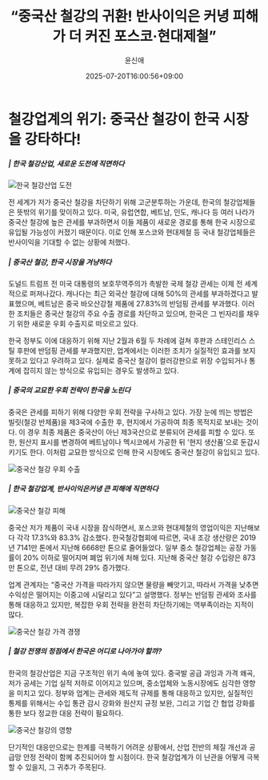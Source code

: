 ﻿---
title: "“중국산 철강의 귀환! 반사이익은 커녕 피해가 더 커진 포스코·현대제철”"
description: "## 각국이 일제히 중국산 철강에 관세 갈 곳 잃은 철강, 한국으로 몰린다 국내 철강산업, 반사이익보다 피해 더 커 ..."
date: 2025-07-20T16:00:56+09:00
author: "윤신애"
categories: ["economy"]
tags: ["뉴스", "이슈", "관세", "수입", "수출", "우회수출", "위장수입", "중국", "철강", "철강업계", "트럼프", "한국 철강산업", "보호무역주의"]
hash: 62731e30
source_url: "https://www.reportera.co.kr/news/more-countries-impose-tariffs-on-chinese-steel/"
url: "/economy/junggugsan-ceolgangyi-gwihwan-bansaiigeun/"
images: ["https://imagedelivery.net/BhPWbivJAhTvor9c-8lV2w/27a33b61-beb6-4386-b450-00a940a52c00/public", "https://imagedelivery.net/BhPWbivJAhTvor9c-8lV2w/e5bb0f19-d472-4834-410b-762cfd836800/public", "https://imagedelivery.net/BhPWbivJAhTvor9c-8lV2w/39d2935d-d734-478a-1134-9b73ba9e8400/public", "https://imagedelivery.net/BhPWbivJAhTvor9c-8lV2w/acf9d1c3-e3d2-4503-e139-4c3bb0ab4100/public", "https://imagedelivery.net/BhPWbivJAhTvor9c-8lV2w/68f0ea55-0117-48c0-2e92-b440a9d5ef00/public"]
thumbnail: "https://imagedelivery.net/BhPWbivJAhTvor9c-8lV2w/27a33b61-beb6-4386-b450-00a940a52c00/public"
image: "https://imagedelivery.net/BhPWbivJAhTvor9c-8lV2w/27a33b61-beb6-4386-b450-00a940a52c00/public"
featured_image: "https://imagedelivery.net/BhPWbivJAhTvor9c-8lV2w/27a33b61-beb6-4386-b450-00a940a52c00/public"
image_width: 1200
image_height: 630
slug: "junggugsan-ceolgangyi-gwihwan-bansaiigeun"
type: "post"
layout: "single"
news_keywords: "뉴스, 이슈, 관세, 수입, 수출"
robots: "index, follow"
draft: false
---

# 철강업계의 위기: 중국산 철강이 한국 시장을 강타하다!

##### | 한국 철강산업, 새로운 도전에 직면하다


![한국 철강산업 도전](https://imagedelivery.net/BhPWbivJAhTvor9c-8lV2w/acf9d1c3-e3d2-4503-e139-4c3bb0ab4100/public)


전 세계가 저가 중국산 철강을 차단하기 위해 고군분투하는 가운데, 한국의 철강업체들은 뜻밖의 위기를 맞이하고 있다. 미국, 유럽연합, 베트남, 인도, 캐나다 등 여러 나라가 중국산 철강에 높은 관세를 부과하면서 이들 제품이 새로운 경로를 통해 한국 시장으로 유입될 가능성이 커졌기 때문이다. 이로 인해 포스코와 현대제철 등 국내 철강업체들은 반사이익을 기대할 수 없는 상황에 처했다.

##### | 중국산 철강, 한국 시장을 겨냥하다

도널드 트럼프 전 미국 대통령의 보호무역주의가 촉발한 국제 철강 관세는 이제 전 세계적으로 퍼져나갔다. 캐나다는 최근 외국산 철강에 대해 50%의 관세를 부과하겠다고 발표했으며, 베트남은 중국 바오산강철 제품에 27.83%의 반덤핑 관세를 부과했다. 이러한 조치들은 중국산 철강의 주요 수출 경로를 차단하고 있으며, 한국은 그 빈자리를 채우기 위한 새로운 우회 수출지로 떠오르고 있다.

한국 정부도 이에 대응하기 위해 지난 2월과 6월 두 차례에 걸쳐 후판과 스테인리스 스틸 후판에 반덤핑 관세를 부과했지만, 업계에서는 이러한 조치가 실질적인 효과를 보지 못하고 있다고 우려하고 있다. 실제로 중국산 철강이 컬러강판으로 위장 수입되거나 통계에 잡히지 않는 방식으로 유입되는 경우도 발생하고 있다.

##### | 중국의 교묘한 우회 전략이 한국을 노린다

중국은 관세를 피하기 위해 다양한 우회 전략을 구사하고 있다. 가장 눈에 띄는 방법은 빌릿(철강 반제품)을 제3국에 수출한 후, 현지에서 가공하여 최종 목적지로 보내는 것이다. 이 경우 최종 제품은 중국산이 아닌 제3국산으로 분류되어 관세를 피할 수 있다. 또한, 원산지 표시를 변경하여 베트남이나 멕시코에서 가공한 뒤 '현지 생산품'으로 둔갑시키기도 한다. 이처럼 교묘한 방식으로 인해 한국 시장에도 중국산 철강이 유입되고 있다.


![중국산 철강 우회 수출](https://imagedelivery.net/BhPWbivJAhTvor9c-8lV2w/39d2935d-d734-478a-1134-9b73ba9e8400/public)


##### | 한국 철강업계, 반사이익은커녕 큰 피해에 직면하다


![중국산 철강 피해](https://imagedelivery.net/BhPWbivJAhTvor9c-8lV2w/e5bb0f19-d472-4834-410b-762cfd836800/public)


중국산 저가 제품이 국내 시장을 잠식하면서, 포스코와 현대제철의 영업이익은 지난해보다 각각 17.3%와 83.3% 감소했다. 한국철강협회에 따르면, 국내 조강 생산량은 2019년 7141만 톤에서 지난해 6668만 톤으로 줄어들었다. 일부 중소 철강업체는 공장 가동률이 20% 이하로 떨어지며 폐업 위기에 처해 있다. 지난해 중국산 철강 수입량은 873만 톤으로, 전년 대비 무려 29% 증가했다.

업계 관계자는 “중국산 가격을 따라가지 않으면 물량을 빼앗기고, 따라서 가격을 낮추면 수익성은 떨어지는 이중고에 시달리고 있다”고 설명했다. 정부는 반덤핑 관세와 조사를 통해 대응하고 있지만, 복잡한 우회 전략을 완전히 차단하기에는 역부족이라는 지적이 많다.


![중국산 철강 가격 경쟁](https://imagedelivery.net/BhPWbivJAhTvor9c-8lV2w/27a33b61-beb6-4386-b450-00a940a52c00/public)


##### | 철강 전쟁의 정점에서 한국은 어디로 나아가야 할까?

한국의 철강산업은 지금 구조적인 위기 속에 놓여 있다. 중국발 공급 과잉과 가격 왜곡, 저가 공세는 기업 실적 저하로 이어지고 있으며, 중소업체와 노동시장에도 심각한 영향을 미치고 있다. 정부와 업계는 관세와 제도적 규제를 통해 대응하고 있지만, 실질적인 통제를 위해서는 수입 통관 감시 강화와 원산지 규정 보완, 그리고 기업 간 협업 강화를 통한 보다 정교한 대응 전략이 필요하다.


![중국산 철강의 영향](https://imagedelivery.net/BhPWbivJAhTvor9c-8lV2w/68f0ea55-0117-48c0-2e92-b440a9d5ef00/public)


단기적인 대응만으로는 한계를 극복하기 어려운 상황에서, 산업 전반의 체질 개선과 공급망 안정 전략이 함께 추진되어야 할 시점이다. 한국 철강업계가 이 난관을 어떻게 극복할 수 있을지, 그 귀추가 주목된다.

